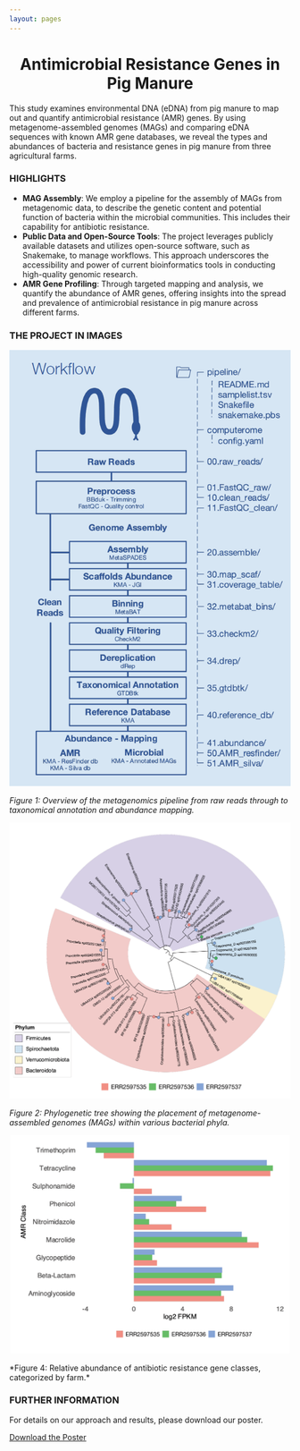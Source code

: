 ```yaml
---
layout: pages
---
```


<h1 align="center">Antimicrobial Resistance Genes in Pig Manure</h1>

This study examines environmental DNA (eDNA) from pig manure to map out and quantify antimicrobial resistance (AMR) genes. By using metagenome-assembled genomes (MAGs) and comparing eDNA sequences with known AMR gene databases, we reveal the types and abundances of bacteria and resistance genes in pig manure from three agricultural farms.

### HIGHLIGHTS
- **MAG Assembly**: We employ a pipeline for the assembly of MAGs from metagenomic data, to describe the genetic content and potential function of bacteria within the microbial communities. This includes their capability for antibiotic resistance.
- **Public Data and Open-Source Tools**: The project leverages publicly available datasets and utilizes open-source software, such as Snakemake, to manage workflows. This approach underscores the accessibility and power of current bioinformatics tools in conducting high-quality genomic research.
- **AMR Gene Profiling**: Through targeted mapping and analysis, we quantify the abundance of AMR genes, offering insights into the spread and prevalence of antimicrobial resistance in pig manure across different farms.

### THE PROJECT IN IMAGES

<p align="center">
    <img src="/docs/images/snakemake_workflow.png" alt="Metagenomics pipeline overview" width="700" height="auto"/>
</p>

*Figure 1: Overview of the metagenomics pipeline from raw reads through to taxonomical annotation and abundance mapping.*

<p align="center">
    <img src="/docs/images/phylogenetic_placement_MAGs.png" alt="Phylogenetic placement of MAGs" width="700" height="auto"/>
</p>

*Figure 2: Phylogenetic tree showing the placement of metagenome-assembled genomes (MAGs) within various bacterial phyla.*

<p align="center">
    <img src="/docs/images/AMR_gene_abundance.png" alt="AMR gene abundance" width="500" height="auto"/>
</p>
*Figure 4: Relative abundance of antibiotic resistance gene classes, categorized by farm.*

### FURTHER INFORMATION

For details on our approach and results, please download our poster.

[Download the Poster](/docs/posters/group_3_metagenomics_poster.pdf)